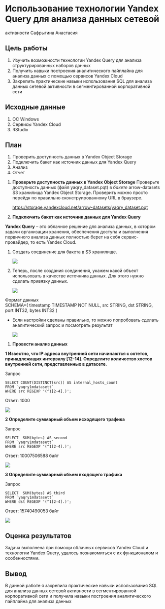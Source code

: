 # Использование технологии Yandex Query для анализа данных сетевой
активности
Сафрыгина Анастасия

## Цель работы

1.  Изучить возможности технологии Yandex Query для анализа
    структурированных наборов данных
2.  Получить навыки построения аналитического пайплайна для анализа
    данных с помощью сервисов Yandex Cloud
3.  Закрепить практические навыки использования SQL для анализа данных
    сетевой активности в сегментированной корпоративной сети

## Исходные данные

1.  ОС Windows
2.  Cервисы Yandex Cloud
3.  RStudio

## План

1.  Проверить доступность данных в Yandex Object Storage
2.  Подключить бакет как источник данных для Yandex Query
3.  Анализ
4.  Отчет

<!-- ## Описание шагов: -->

1.  **Проверьте доступность данных в Yandex Object Storage** Проверьте
    доступность данных (файл yaqry_dataset.pqt) в *бакете*
    arrow-datasets S3 хранилища Yandex Object Storage. Проверить можно
    просто перейдя по правильно сконструированному URL в браузере.

    <https://storage.yandexcloud.net/arrow-datasets/yaqry_dataset.pqt>

2.  **Подключить бакет как источник данных для Yandex Query**

**Yandex Query** – это облачное решение для анализа данных, в котором
задачи организации хранения, обеспечения доступа и выполнения первичного
анализа данных полностью берет на себя сервис-провайдер, то есть Yandex
Cloud.

1.  Создать соединение для бакета в S3 хранилище.

    ![](kartinki/1.jpg)

2.  Теперь, после создания соединения, укажем какой объект использовать
    в качестве источника данных. Для этого нужно сделать привязку
    данных.

    ![](kartinki/2.jpg)

Формат данных  
SCHEMA=( timestamp TIMESTAMP NOT NULL, src STRING, dst STRING, port
INT32, bytes INT32 )

-   Если настройки сделаны правильно, то можно попробовать сделать
    аналитический запрос и посмотреть результат

    ![](kartinki/3.jpg)

1.  **Провести анализ данных**

**1 Известно, что IP адреса внутренней сети начинаются с октетов,
принадлежащих интервалу \[12-14\]. Определите количество хостов
внутренней сети, представленных в датасете.**

Запрос

    SELECT COUNT(DISTINCT(src)) AS internal_hosts_count
    FROM `yaqry1mdatasett`
    WHERE src REGEXP '(^1[2-4].)';

Ответ: 1000

![](kartinki/4.jpg)

**2 Определите суммарный объем исходящего трафика**

Запрос

    SELECT  SUM(bytes) AS second
    FROM `yaqry1mdatasett`
    WHERE src REGEXP '(^1[2-4].)';

Ответ: 10007506588 байт

![](kartinki/5.jpg)

**3 Определите суммарный объем входящего трафика**

Запрос

    SELECT  SUM(bytes) AS third
    FROM `yaqry1mdatasett`
    WHERE dst REGEXP '(^1[2-4].)';

Ответ: 15740490053 байт

![](kartinki/6.jpg)

## Оценка результатов

Задача выполнена при помощи облачных сервисов Yandex Cloud и технологии
Yandex Query, удалось познакомиться с их функционалом и особенностями.

## Вывод

В данной работе я закрепила практические навыки использования SQL для
анализа данных сетевой активности в сегментированной корпоративной сети
и получила навыки построения аналитического пайплайна для анализа данных
